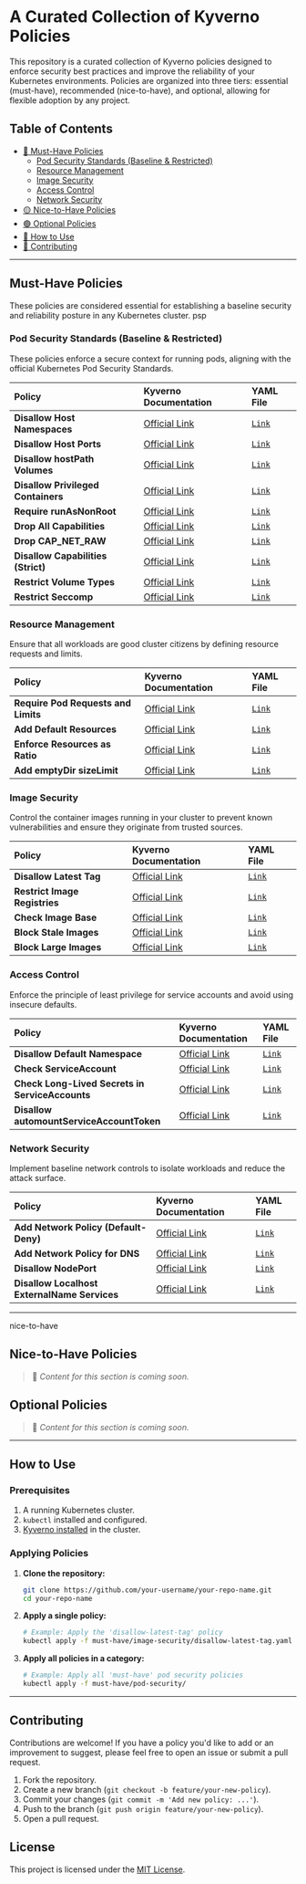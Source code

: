 # A Curated Collection of Kyverno Policies

This repository is a curated collection of Kyverno policies designed to enforce security best practices and improve the reliability of your Kubernetes environments. Policies are organized into three tiers: essential (must-have), recommended (nice-to-have), and optional, allowing for flexible adoption by any project.

## Table of Contents

  - [🔴 Must-Have Policies](#must-have)
      - [Pod Security Standards (Baseline & Restricted)](#psp)
      - [Resource Management](#resource-management)
      - [Image Security](#image-security)
      - [Access Control](#access-control)
      - [Network Security](#network-security)
  - [🟡 Nice-to-Have Policies](#nice-to-have)
  - [🟢 Optional Policies](#optional)
  - [🚀 How to Use](#how-to-use)
  - [🤝 Contributing](#contributing)

-----
<a name="must-have"></a>
## Must-Have Policies

These policies are considered essential for establishing a baseline security and reliability posture in any Kubernetes cluster.
<a name="">psp</a>
### Pod Security Standards (Baseline & Restricted)

These policies enforce a secure context for running pods, aligning with the official Kubernetes Pod Security Standards.

| Policy | Kyverno Documentation | YAML File |
| :--- | :--- | :--- |
| **Disallow Host Namespaces** | [Official Link](https://kyverno.io/policies/pod-security/baseline/disallow-host-namespaces/disallow-host-namespaces/) | [`Link`](must-have/pod-security-standards/disallow-host-namespaces.yaml) |
| **Disallow Host Ports** | [Official Link](https://kyverno.io/policies/pod-security/baseline/disallow-host-ports/disallow-host-ports/) | [`Link`](must-have/pod-security-standards/disallow-hostPorts.yaml) |
| **Disallow hostPath Volumes** | [Official Link](https://kyverno.io/policies/pod-security/baseline/disallow-host-path/disallow-host-path/) | [`Link`](must-have/pod-security-standards/disallow-hostPath.yaml) |
| **Disallow Privileged Containers** | [Official Link](https://kyverno.io/policies/pod-security/baseline/disallow-privileged-containers/disallow-privileged-containers/) | [`Link`](must-have/pod-security-standards/disallow-privileged-containers.yaml) |
| **Require runAsNonRoot** | [Official Link](https://kyverno.io/policies/pod-security/restricted/require-run-as-nonroot/require-run-as-nonroot/) | [`Link`](must-have/pod-security-standards/require-runAsNonRoot.yaml) |
| **Drop All Capabilities** | [Official Link](https://kyverno.io/policies/best-practices/require-drop-all/require-drop-all/) | [`Link`](must-have/pod-security-standards/drop-all-capabilities.yaml) |
| **Drop CAP\_NET\_RAW** | [Official Link](https://kyverno.io/policies/best-practices/require-drop-cap-net-raw/require-drop-cap-net-raw/) | [`Link`](must-have/pod-security-standards/drop-CAP_NET_RAW.yaml) |
| **Disallow Capabilities (Strict)** | [Official Link](https://kyverno.io/policies/pod-security/restricted/disallow-capabilities-strict/disallow-capabilities-strict/) | [`Link`](https://www.google.com/search?q=./must-have/pod-security/disallow-capabilities-strict.yaml) |
| **Restrict Volume Types** | [Official Link](https://kyverno.io/policies/pod-security/restricted/restrict-volume-types/restrict-volume-types/) | [`Link`](must-have/pod-security-standards/restrict-volume-types.yaml) |
| **Restrict Seccomp** | [Official Link](https://kyverno.io/policies/pod-security/baseline/restrict-seccomp/restrict-seccomp/) | [`Link`](must-have/pod-security-standards/restrict-seccomp.yaml) |
<a name="resource-management"></a>
### Resource Management

Ensure that all workloads are good cluster citizens by defining resource requests and limits.

| Policy | Kyverno Documentation | YAML File |
| :--- | :--- | :--- |
| **Require Pod Requests and Limits** | [Official Link](https://kyverno.io/policies/best-practices/require-pod-requests-limits/require-pod-requests-limits/) | [`Link`](must-have/resource-management/require-pod-requests-and-limits.yaml) |
| **Add Default Resources** | [Official Link](https://kyverno.io/policies/other/add-default-resources/add-default-resources/) | [`Link`](must-have/resource-management/add-default-resources.yaml) |
| **Enforce Resources as Ratio** | [Official Link](https://kyverno.io/policies/other/enforce-resources-as-ratio/enforce-resources-as-ratio/) | [`Link`](must-have/resource-management/enforce-resources-as-ratio.yaml) |
| **Add emptyDir sizeLimit** | [Official Link](https://kyverno.io/policies/other/add-emptydir-sizelimit/add-emptydir-sizelimit/) | [`Link`](must-have/resource-management/add-emptyDir-sizeLimit.yaml) |
<a name="image-security"></a>
### Image Security

Control the container images running in your cluster to prevent known vulnerabilities and ensure they originate from trusted sources.

| Policy | Kyverno Documentation | YAML File |
| :--- | :--- | :--- |
| **Disallow Latest Tag** | [Official Link](https://kyverno.io/policies/best-practices/disallow-latest-tag/disallow-latest-tag/) | [`Link`](must-have/image-security/disallow-latest-tag.yaml) |
| **Restrict Image Registries** | [Official Link](https://kyverno.io/policies/best-practices/restrict-image-registries/restrict-image-registries/) | [`Link`](must-have/image-security/restrict-image-registries.yaml) |
| **Check Image Base** | [Official Link](https://kyverno.io/policies/other/require-base-image/require-base-image/) | [`Link`](must-have/image-security/check-image-base.yaml) |
| **Block Stale Images** | [Official Link](https://kyverno.io/policies/other/block-stale-images/block-stale-images/) | [`Link`](must-have/image-security/block-stale-images.yaml) |
| **Block Large Images** | [Official Link](https://kyverno.io/policies/other/block-large-images/block-large-images/) | [`Link`](must-have/image-security/block-large-images.yaml) |
<a name="access-control"></a>
### Access Control

Enforce the principle of least privilege for service accounts and avoid using insecure defaults.

| Policy | Kyverno Documentation | YAML File |
| :--- | :--- | :--- |
| **Disallow Default Namespace** | [Official Link](https://kyverno.io/policies/best-practices/disallow-default-namespace/disallow-default-namespace/) | [`Link`](must-have/access-control/disallow-default-namespace.yaml) |
| **Check ServiceAccount** | [Official Link](https://kyverno.io/policies/other/check-serviceaccount/check-serviceaccount/) | [`Link`](must-have/access-control/check-serviceAccount.yaml) |
| **Check Long-Lived Secrets in ServiceAccounts** | [Official Link](https://kyverno.io/policies/other/check-serviceaccount-secrets/check-serviceaccount-secrets/) | [`Link`](must-have/access-control/check-long-lived-secrets-in-serviceAccounts.yaml) |
| **Disallow automountServiceAccountToken** | [Official Link](https://kyverno.io/policies/other/disable-automountserviceaccounttoken/disable-automountserviceaccounttoken/) | [`Link`](must-have/access-control/disallow-automountServiceAccountToken.yaml) |
<a name="network-security"></a>
### Network Security

Implement baseline network controls to isolate workloads and reduce the attack surface.

| Policy | Kyverno Documentation | YAML File |
| :--- | :--- | :--- |
| **Add Network Policy (Default-Deny)** | [Official Link](https://kyverno.io/policies/best-practices/add-network-policy/add-network-policy/) | [`Link`](must-have/network-security/add-network-policy-(Default-Deny).yaml) |
| **Add Network Policy for DNS** | [Official Link](https://kyverno.io/policies/best-practices/add-networkpolicy-dns/add-networkpolicy-dns/) | [`Link`](must-have/network-security/add-network-policy-for-DNS.yaml) |
| **Disallow NodePort** | [Official Link](https://kyverno.io/policies/best-practices/restrict-node-port/restrict-node-port/) | [`Link`](must-have/network-security/disallow-nodePort.yaml) |
| **Disallow Localhost ExternalName Services** | [Official Link](https://kyverno.io/policies/other/disallow-localhost-services/disallow-localhost-services/) | [`Link`](must-have/network-security/disallow-localhost-ExternalName-services.yaml) |

-----
<a name="">nice-to-have</a>
## Nice-to-Have Policies

> 📝 *Content for this section is coming soon.*
<a name="optional"></a>
## Optional Policies

> 📝 *Content for this section is coming soon.*

-----
<a name="how-to-use"></a>
## How to Use

### Prerequisites

1.  A running Kubernetes cluster.
2.  `kubectl` installed and configured.
3.  [Kyverno installed](https://kyverno.io/docs/installation/) in the cluster.

### Applying Policies

1.  **Clone the repository:**

    ```sh
    git clone https://github.com/your-username/your-repo-name.git
    cd your-repo-name
    ```

2.  **Apply a single policy:**

    ```sh
    # Example: Apply the 'disallow-latest-tag' policy
    kubectl apply -f must-have/image-security/disallow-latest-tag.yaml
    ```

3.  **Apply all policies in a category:**

    ```sh
    # Example: Apply all 'must-have' pod security policies
    kubectl apply -f must-have/pod-security/
    ```

-----
<a name="contributing"></a>
## Contributing

Contributions are welcome\! If you have a policy you'd like to add or an improvement to suggest, please feel free to open an issue or submit a pull request.

1.  Fork the repository.
2.  Create a new branch (`git checkout -b feature/your-new-policy`).
3.  Commit your changes (`git commit -m 'Add new policy: ...'`).
4.  Push to the branch (`git push origin feature/your-new-policy`).
5.  Open a pull request.

## License

This project is licensed under the [MIT License](https://www.google.com/search?q=./LICENSE).
